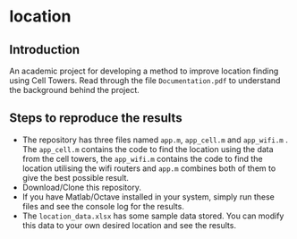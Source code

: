 # location

## Introduction

An academic project for developing a method to improve location finding using Cell Towers. Read through the file `Documentation.pdf` to understand the background behind the project.

## Steps to reproduce the results

* The repository has three files named `app.m`, `app_cell.m` and `app_wifi.m` . The `app_cell.m` contains the code to find the location using the data from the cell towers, the `app_wifi.m` contains the code to find the location utilising the wifi routers and `app.m` combines both of them to give the best possible result.
* Download/Clone this repository.
* If you have Matlab/Octave installed in your system, simply run these files and see the console log for the results.
* The `location_data.xlsx` has some sample data stored. You can modify this data to your own desired location and see the results.


